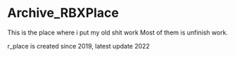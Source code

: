 # Archive_RBXPlace
This is the place where i put my old shit work
Most of them is unfinish work.

r_place is created since 2019, latest update 2022
